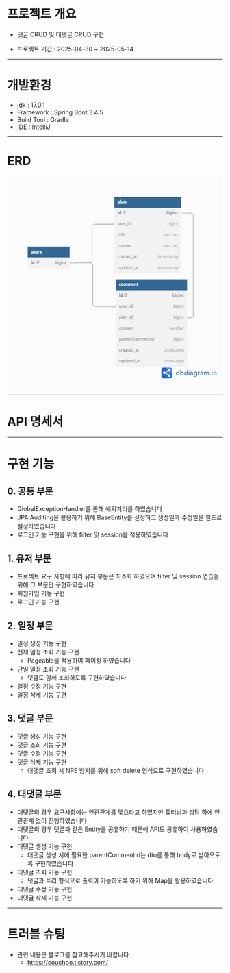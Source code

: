 # 프로젝트 개요
- 댓글 CRUD 및 대댓글 CRUD 구현

- 프로젝트 기간 : 2025-04-30 ~ 2025-05-14

---
# 개발환경
- jdk : 17.0.1
- Framework : Spring Boot 3.4.5
- Build Tool : Gradle
- IDE : IntelliJ
---

# ERD
![img_3.png](img_3.png)

---
# API 명세서

---
# 구현 기능


## 0. 공통 부문

- GlobalExceptionHandler를 통해 예외처리를 하였습니다
- JPA Auditing을 활용하기 위해 BaseEntity를 설정하고 생성일과 수정일을 필드로 설정하였습니다
- 로그인 기능 구현을 위해 filter 및 session을 적용하였습니다

## 1. 유저 부문

- 프로젝트 요구 사항에 따라 유저 부문은 최소화 하였으며 filter 및 session 연습을 위해 그 부분만 구현하였습니다 
- 회원가입 기능 구현
- 로그인 기능 구현

## 2. 일정 부문

- 일정 생성 기능 구현
- 전체 일정 조회 기능 구현
  - Pageable을 적용하여 페이징 하였습니다
- 단일 일정 조회 기능 구현
  - 댓글도 함께 조회하도록 구현하였습니다
- 일정 수정 기능 구현
- 일정 삭제 기능 구현

## 3. 댓글 부문

 - 댓글 생성 기능 구현
 - 댓글 조회 기능 구현
 - 댓글 수정 기능 구현
 - 댓글 삭제 기능 구현
   - 대댓글 조회 시 NPE 방지를 위해 soft delete 형식으로 구현하였습니다

## 4. 대댓글 부문

- 대댓글의 경우 요구사항에는 연관관계를 맺으라고 하였지만 튜터님과 상담 하에 연관관계 없이 진행하였습니다
- 대댓글의 경우 댓글과 같은 Entity를 공유하기 때문에 API도 공유하여 사용하였습니다  
- 대댓글 생성 기능 구현
  - 대댓글 생성 시에 필요한 parentCommentId는 dto를 통해 body로 받아오도록 구현하였습니다
- 대댓글 조회 기능 구현
  - 댓글과 트리 형식으로 출력이 가능하도록 하기 위해 Map을 활용하였습니다
- 대댓글 수정 기능 구현
- 대댓글 삭제 기능 구현

---
# 트러블 슈팅
- 관련 내용은 블로그를 참고해주시기 바랍니다
  - https://couchpo.tistory.com/